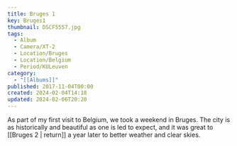```yaml
---
title: Bruges 1
key: Bruges1
thumbnail: DSCF5557.jpg
tags:
  - Album
  - Camera/XT-2
  - Location/Bruges
  - Location/Belgium
  - Period/KULeuven
category:
  - "[[Albums]]"
published: 2017-11-04T00:00
created: 2024-02-04T14:18
updated: 2024-02-06T20:20
---
```

As part of my first visit to Belgium, we took a weekend in Bruges. The city is as historically and beautiful as one is led to expect, and it was great to [[Bruges 2 | return]] a year later to better weather and clear skies.
